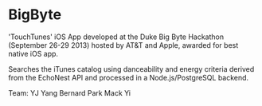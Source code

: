 BigByte
=======

'TouchTunes' iOS App developed at the Duke Big Byte Hackathon (September 26-29 2013) hosted by AT&T and Apple, awarded for best native iOS app.

Searches the iTunes catalog using danceability and energy criteria derived from the EchoNest API and processed in a Node.js/PostgreSQL backend.

Team:
  YJ Yang
  Bernard Park
  Mack Yi
  
